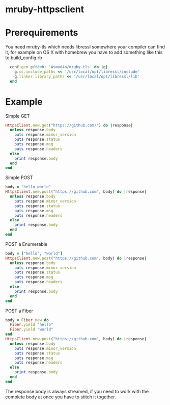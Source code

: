 ﻿# mruby-httpsclient

Prerequirements
===============
You need mruby-tls which needs libressl somewhere your compiler can find it, for example on OS X with homebrew you have to add something like this to build_config.rb
```ruby
  conf.gem github: 'Asmod4n/mruby-tls' do |g|
    g.cc.include_paths << '/usr/local/opt/libressl/include'
    g.linker.library_paths << '/usr/local/opt/libressl/lib'
  end
```

Example
======

Simple GET

```ruby
HttpsClient.new.get("https://github.com/") do |response|
  unless response.body
    puts response.minor_version
    puts response.status
    puts response.msg
    puts response.headers
  else
    print response.body
  end
end
```

Simple POST

```ruby
body = "hello world"
HttpsClient.new.post("https://github.com", body) do |response|
  unless response.body
    puts response.minor_version
    puts response.status
    puts response.msg
    puts response.headers
  else
    print response.body
  end
end
```

POST a Enumerable
```ruby
body = ["hello", "world"]
HttpsClient.new.post("https://github.com", body) do |response|
  unless response.body
    puts response.minor_version
    puts response.status
    puts response.msg
    puts response.headers
  else
    print response.body
  end
end
```

POST a Fiber
```ruby
body = Fiber.new do
  Fiber.yield "hello"
  Fiber.yield "world"
end
HttpsClient.new.post("https://github.com", body) do |response|
  unless response.body
    puts response.minor_version
    puts response.status
    puts response.msg
    puts response.headers
  else
    print response.body
  end
end
```

The response body is always streamed, if you need to work with the complete body at once you have to stitch it together.
